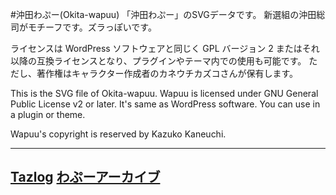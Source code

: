 #沖田わぷー(Okita-wapuu)
「沖田わぷー」のSVGデータです。
新選組の沖田総司がモチーフです。ズラっぽいです。

ライセンスは WordPress ソフトウェアと同じく GPL バージョン 2 またはそれ以降の互換ライセンスとなり、プラグインやテーマ内での使用も可能です。
ただし、著作権はキャラクター作成者のカネウチカズコさんが保有します。

This is the SVG file of Okita-wapuu.
Wapuu is licensed under GNU General Public License v2 or later. It's same as WordPress software. You can use in a plugin or theme.

Wapuu's copyright is reserved by Kazuko Kaneuchi.

------
[Tazlog](blog.466548.org)
[わぷーアーカイブ](http://jawordpressorg.github.io/wapuu/)
------
